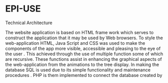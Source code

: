 # EPI-USE
Technical Architecture

The website application is based on HTML frame work which serves to construct the application
that it may be used by Web browsers. To style the web-application HTML, Java Script and CSS was
used to make the components of the app more visible, accessible and pleasing to the eye of the user .
This achieved through the use of multiple function some of which are recursive. These functions assist
in enhancing the graphical aspects of the web-application from the animations to the tree display. In
making the database SQL is used due to its simple functionality and maintenance procedures . PHP is
them implemented to connect the database created by